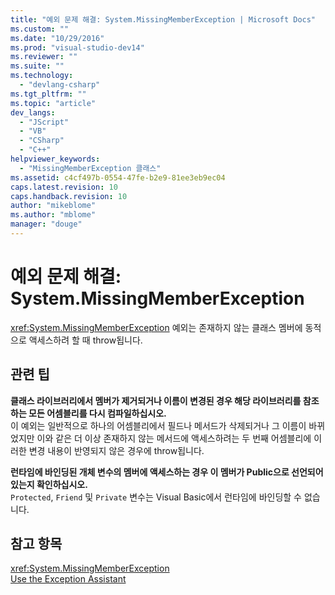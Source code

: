 ```yaml
---
title: "예외 문제 해결: System.MissingMemberException | Microsoft Docs"
ms.custom: ""
ms.date: "10/29/2016"
ms.prod: "visual-studio-dev14"
ms.reviewer: ""
ms.suite: ""
ms.technology: 
  - "devlang-csharp"
ms.tgt_pltfrm: ""
ms.topic: "article"
dev_langs: 
  - "JScript"
  - "VB"
  - "CSharp"
  - "C++"
helpviewer_keywords: 
  - "MissingMemberException 클래스"
ms.assetid: c4cf497b-0554-47fe-b2e9-81ee3eb9ec04
caps.latest.revision: 10
caps.handback.revision: 10
author: "mikeblome"
ms.author: "mblome"
manager: "douge"
---
```

# 예외 문제 해결: System.MissingMemberException
<xref:System.MissingMemberException> 예외는 존재하지 않는 클래스 멤버에 동적으로 액세스하려 할 때 throw됩니다.  
  
## 관련 팁  
 **클래스 라이브러리에서 멤버가 제거되거나 이름이 변경된 경우 해당 라이브러리를 참조하는 모든 어셈블리를 다시 컴파일하십시오.**  
 이 예외는 일반적으로 하나의 어셈블리에서 필드나 메서드가 삭제되거나 그 이름이 바뀌었지만 이와 같은 더 이상 존재하지 않는 메서드에 액세스하려는 두 번째 어셈블리에 이러한 변경 내용이 반영되지 않은 경우에 throw됩니다.  
  
 **런타임에 바인딩된 개체 변수의 멤버에 액세스하는 경우 이 멤버가 Public으로 선언되어 있는지 확인하십시오.**  
 `Protected`, `Friend` 및 `Private` 변수는 Visual Basic에서 런타임에 바인딩할 수 없습니다.  
  
## 참고 항목  
 <xref:System.MissingMemberException>   
 [Use the Exception Assistant](../Topic/How%20to:%20Use%20the%20Exception%20Assistant.md)